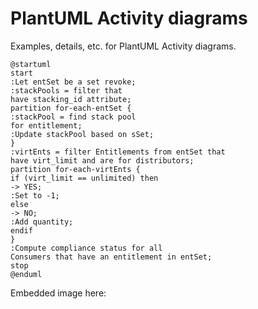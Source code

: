 # PlantUML Activity diagrams

Examples, details, etc. for PlantUML Activity diagrams.

```plantuml
@startuml
start
:Let entSet be a set revoke;
:stackPools = filter that
have stacking_id attribute;
partition for-each-entSet {
:stackPool = find stack pool  
for entitlement;
:Update stackPool based on sSet;
}
:virtEnts = filter Entitlements from entSet that 
have virt_limit and are for distributors;
partition for-each-virtEnts {
if (virt_limit == unlimited) then
-> YES;
:Set to -1;
else
-> NO;
:Add quantity;
endif
}
:Compute compliance status for all 
Consumers that have an entitlement in entSet;
stop
@enduml
```
Embedded image here:
